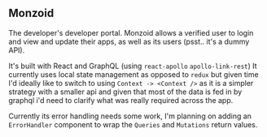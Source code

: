 ## Monzoid

The developer's developer portal. Monzoid allows a verified user to login
and view and update their apps, as well as its users (psst.. it's a dummy
API).

It's built with React and GraphQL (using `react-apollo` `apollo-link-rest`)
It currently uses local state management as opposed to `redux` but given
time I'd ideally like to switch to using `Context -> <Context />` as it is
a simpler strategy with a smaller api and given that most of the data is
fed in by graphql i'd need to clarify what was really required across the
app.

Currently its error handling needs some work, I'm planning on adding an
`ErrorHandler` component to wrap the `Queries` and `Mutations` return
values.
